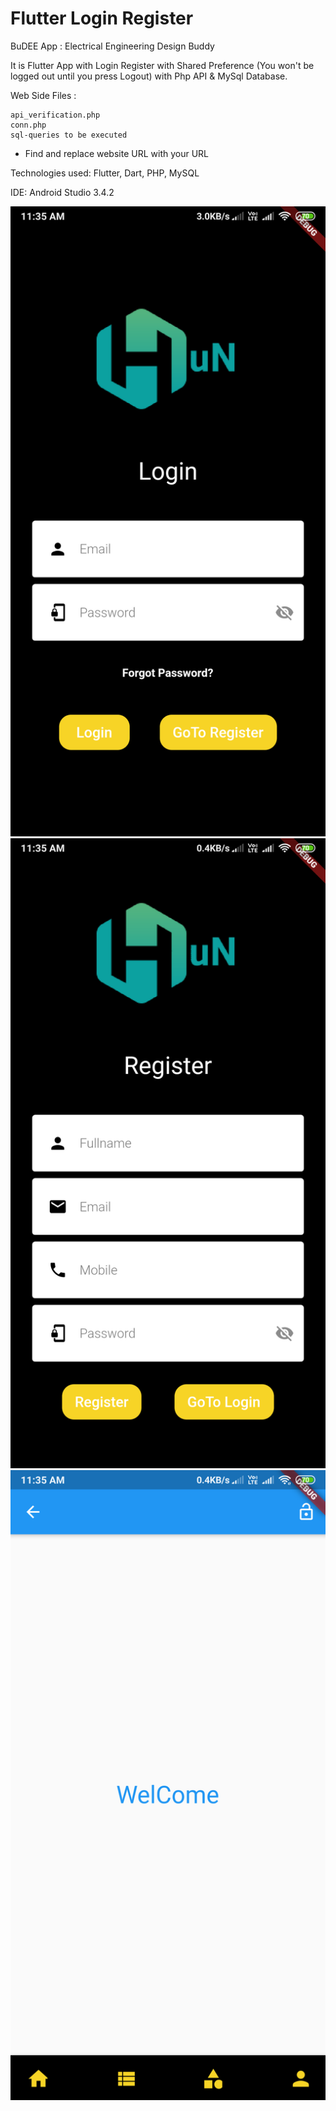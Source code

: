 # Flutter Login Register

BuDEE App : Electrical Engineering Design Buddy

It is Flutter App with Login Register with Shared Preference (You won't be logged out until you press Logout) with Php API & MySql Database.

Web Side Files :

    api_verification.php
    conn.php
    sql-queries to be executed

* Find and replace website URL with your URL

Technologies used: Flutter, Dart, PHP, MySQL

IDE: Android Studio 3.4.2

![](screenshot-1.png?raw=true)
![](screenshot-2.png?raw=true)
![](screenshot-3.png?raw=true)
